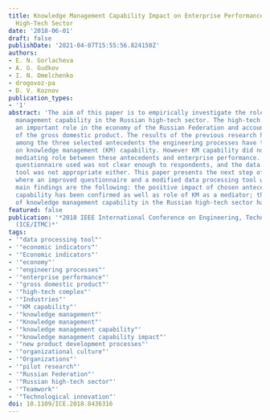 ```yaml
---
title: Knowledge Management Capability Impact on Enterprise Performance in Russian
  High-Tech Sector
date: '2018-06-01'
draft: false
publishDate: '2021-04-07T15:55:56.824150Z'
authors:
- E. N. Gorlacheva
- A. G. Gudkov
- I. N. Omelchenko
- drogovoz-pa
- D. V. Koznov
publication_types:
- '1'
abstract: 'The aim of this paper is to empirically investigate the role of knowledge
  management capability in the Russian high-tech sector. The high-tech complex plays
  an important role in the economy of the Russian Federation and accounts for 21%
  of the gross domestic product. The results of the previous research have shown that
  among the three selected antecedents the engineering processes have the most impact
  on knowledge management (KM) capability. However KM capability did not prove the
  mediating role between these antecedents and enterprise performance. Moreover, the
  questionnaire used was not clear enough to respondents, and the data processing
  tool was not appropriate either. This paper presents the next step of the study
  where an improved questionnaire and a modified data processing tool were used. The
  main findings are the following: the positive impact of chosen antecedents on KM
  capability has been confirmed as well as role of KM as a mediator; the peculiarities
  of knowledge management capability in the Russian high-tech sector have been identified.'
featured: false
publication: '*2018 IEEE International Conference on Engineering, Technology and Innovation
  (ICE/ITMC)*'
tags:
- '"data processing tool"'
- '"economic indicators"'
- '"Economic indicators"'
- '"economy"'
- '"engineering processes"'
- '"enterprise performance"'
- '"gross domestic product"'
- '"high-tech complex"'
- '"Industries"'
- '"KM capability"'
- '"knowledge management"'
- '"Knowledge management"'
- '"knowledge management capability"'
- '"knowledge management capability impact"'
- '"new product development processes"'
- '"organizational culture"'
- '"Organizations"'
- '"pilot research"'
- '"Russian Federation"'
- '"Russian high-tech sector"'
- '"Teamwork"'
- '"Technological innovation"'
doi: 10.1109/ICE.2018.8436316
---
```


